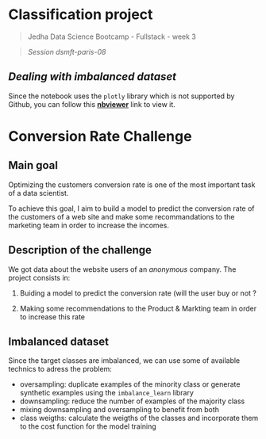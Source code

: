# Classification project 

> Jedha Data Science Bootcamp - Fullstack - week 3

> *_Session dsmft-paris-08_*

## _Dealing with imbalanced dataset_

Since the notebook uses the `plotly` library which is not supported by Github, you can follow this **[nbviewer](https://nbviewer.jupyter.org/github/thefifthagreement/jedha-fs-s3-project/blob/master/conversion_rate.ipynb)** link to view it.

# Conversion Rate Challenge

## Main goal

Optimizing the customers conversion rate is one of the most important task of a data scientist.

To achieve this goal, I aim to build a model to predict the conversion rate of the customers of a web site and make some recommandations to the marketing team in order to increase the incomes.

## Description of the challenge

We got data about the website users of an _anonymous_ company. The project consists in:

1. Buiding a model to predict the conversion rate (will the user buy or not ?

2. Making some recommendations to the Product & Markting team in order to increase this rate

## Imbalanced dataset

Since the target classes are imbalanced, we can use some of available technics to adress the problem:

* oversampling: duplicate examples of the minority class or generate synthetic examples using the `imbalance_learn` library
* downsampling: reduce the number of examples of the majority class
* mixing downsampling and oversampling to benefit from both
* class weigths: calculate the weigths of the classes and incorporate them to the cost function for the model training
